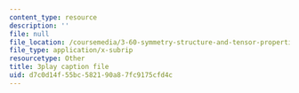 ```yaml
---
content_type: resource
description: ''
file: null
file_location: /coursemedia/3-60-symmetry-structure-and-tensor-properties-of-materials-fall-2005/d7c0d14f55bc582190a87fc9175cfd4c_-HJE0OYHTH4.vtt
file_type: application/x-subrip
resourcetype: Other
title: 3play caption file
uid: d7c0d14f-55bc-5821-90a8-7fc9175cfd4c
---
```


